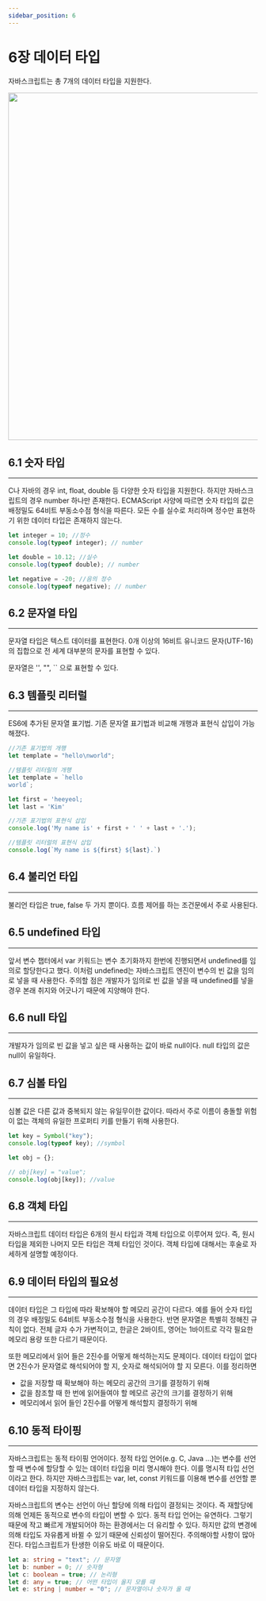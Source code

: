 ```yaml
---
sidebar_position: 6
---
```


# 6장 데이터 타입

자바스크립트는 총 7개의 데이터 타입을 지원한다.

<img src="https://miro.medium.com/max/1400/1*7yTWhFuO1pvpD00yzU6_nw.png" width="700"/>

## 6.1 숫자 타입

---

C나 자바의 경우 int, float, double 등 다양한 숫자 타입을 지원한다.
하지만 자바스크립트의 경우 number 하나만 존재한다. ECMAScript 사양에 따르면 숫자 타입의
값은 배정밀도 64비트 부동소수점 형식을 따른다. 모든 수를 실수로 처리하며 정수만 표현하기 위한 데이터 타입은
존재하지 않는다.

```javascript
let integer = 10; //정수
console.log(typeof integer); // number

let double = 10.12; //실수
console.log(typeof double); // number

let negative = -20; //음의 정수
console.log(typeof negative); // number
```

## 6.2 문자열 타입

---

문자열 타입은 텍스트 데이터를 표현한다. 0개 이상의 16비트 유니코드 문자(UTF-16)의 집합으로 전 세계
대부분의 문자를 표현할 수 있다.

문자열은 '', "", `` 으로 표현할 수 있다.

## 6.3 템플릿 리터럴

---

ES6에 추가된 문자열 표기법. 기존 문자열 표기법과 비교해 개행과 표현식 삽입이 가능해졌다.

```javascript
//기존 표기법의 개행
let template = "hello\nworld";

//템플릿 리터릴의 개행
let template = `hello
world`;

let first = 'heeyeol;
let last = 'Kim'

//기존 표기법의 표현식 삽입
console.log('My name is' + first + ' ' + last + '.');

//템플릿 리터럴의 표현식 삽입
console.log(`My name is ${first} ${last}.`)
```

## 6.4 불리언 타입

---

불리언 타입은 true, false 두 가지 뿐이다. 흐름 제어를 하는 조건문에서 주로 사용된다.

## 6.5 undefined 타입

---

앞서 변수 챕터에서 var 키워드는 변수 초기화까지 한번에 진행되면서 undefined를 임의로 할당한다고 했다.
이처럼 undefined는 자바스크립트 엔진이 변수의 빈 값을 임의로 넣을 때 사용한다. 주의할 점은 개발자가
임의로 빈 값을 넣을 때 undefined를 넣을 경우 본래 취지와 어긋나기 때문에 지양해야 한다.

## 6.6 null 타입

---

개발자가 임의로 빈 값을 넣고 싶은 때 사용하는 값이 바로 null이다. null 타입의 값은 null이 유일하다.

## 6.7 심볼 타입

---

심볼 값은 다른 값과 중복되지 않는 유일무이한 값이다. 따라서 주로 이름이 충돌할 위험이 없는
객체의 유일한 프로퍼티 키를 만들기 위해 사용한다.

```javascript
let key = Symbol("key");
console.log(typeof key); //symbol

let obj = {};

// obj[key] = "value";
console.log(obj[key]); //value
```

## 6.8 객체 타입

---

자바스크립트 데이터 타입은 6개의 원시 타입과 객체 타입으로 이루어져 있다. 즉, 원시 타입을 제외한 나머지
모든 타입은 객체 타입인 것이다. 객체 타입에 대해서는 후술로 자세하게 설명할 예정이다.

## 6.9 데이터 타입의 필요성

---

데이터 타입은 그 타입에 따라 확보해야 할 메모리 공간이 다르다. 예를 들어 숫자 타입의 경우 배정밀도
64비트 부동소수점 형식을 사용한다. 반면 문자열은 특별히 정해진 규칙이 없다. 전체 글자 수가 가변적이고,
한글은 2바이트, 영어는 1바이트로 각각 필요한 메모리 용량 또한 다르기 때문이다.

또한 메모리에서 읽어 들은 2진수를 어떻게 해석하는지도 문제이다. 데이터 타입이 없다면 2진수가
문자열로 해석되어야 할 지, 숫자로 해석되어야 할 지 모른다. 이를 정리하면

- 값을 저장할 때 확보해야 하는 메모리 공간의 크기를 결정하기 위해
- 값을 참조할 때 한 번에 읽어들여야 할 메모르 공간의 크기를 결정하기 위해
- 메모리에서 읽어 들인 2진수를 어떻게 해석할지 결정하기 위해

## 6.10 동적 타이핑

---

자바스크립트는 동적 타이핑 언어이다. 정적 타입 언어(e.g. C, Java ...)는 변수를 선언할 때 변수에 할당할 수 있는
데이터 타입을 미리 명시해야 한다. 이를 명시적 타입 선언이라고 한다. 하지만 자바스크립트는 var, let, const 키워드를
이용해 변수를 선언할 뿐 데이터 타입을 지정하지 않는다.

자바스크립트의 변수는 선언이 아닌 할당에 의해 타입이 결정되는 것이다. 즉 재할당에 의해 언제든 동적으로
변수의 타입이 변할 수 있다. 동적 타입 언어는 유연하다. 그렇기 때문에 작고 빠르게 개발되어야 하는 환경에서는
더 유리할 수 있다. 하지만 값의 변경에 의해 타입도 자유롭게 바뀔 수 있기 때문에 신뢰성이 떨어진다. 주의해야할 사항이
많아진다. 타입스크립트가 탄생한 이유도 바로 이 때문이다.

```typescript
let a: string = "text"; // 문자열
let b: number = 0; // 숫자형
let c: boolean = true; // 논리형
let d: any = true; // 어떤 타입이 올지 모를 때
let e: string | number = "0"; // 문자열이나 숫자가 올 때
```
